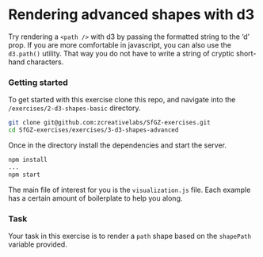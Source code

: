 
# Rendering advanced shapes with d3

Try rendering a `<path />` with d3 by passing the formatted string to the ‘d’ prop. If you are more comfortable in javascript, you can also use the `d3.path()` utility. That way you do not have to write a string of cryptic short-hand characters.

### Getting started

To get started with this exercise clone this repo, and navigate into the `/exercises/2-d3-shapes-basic` directory.

```bash
git clone git@github.com:zcreativelabs/SfGZ-exercises.git
cd SfGZ-exercises/exercises/3-d3-shapes-advanced
```

Once in the directory install the dependencies and start the server.

```bash
npm install
...
npm start
```

The main file of interest for you is the `visualization.js` file. Each example has a certain amount of boilerplate to help you along.

### Task

Your task in this exercise is to render a `path` shape based on the `shapePath` variable provided.
